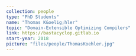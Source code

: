 ```yaml
---
collection: people
type: "PhD Students"
name: "Thomas K&oelig;hler"
topic: "Domain-Extensible Optimizing Compilers"
link: https://bastacyclop.gitlab.io
start-year: 2018
picture: "files/people/ThomasKoehler.jpg"
---
```

